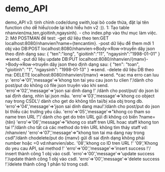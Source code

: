 # demo_API
demo_API
 v3: tinh chỉnh code/dung swith,loại bỏ code thừa, đặt lại tên function cho dễ hiểu/code lại khó hiểu hơn v2 :)).
1: Tạo table nhanvien(ma,ten,gioitinh,ngaysinh).
	- cho index.php vào thư mục làm việc.
2: Mở POSTMAN để test:
	-get dữ liệu theo ten:GET localhost:8080/nhanvien?name={tencantim}.
	-post dữ liệu để them mới 1 obj vào DB:POST localhost:8080/nhanvien->Body->Row->truyền dãy json theo định dạng sau:
			{
			  	"ten":"long",
			  	"gioitinh":"11",
			  	"ngaysinh":"1998-01-01"
		  	}
			=>send.
	-put dữ liệu update DB:PUT localhost:8080/nhanvien/{manv}->Body->Row->truyền dãy json theo định dạng sau:
			    {
				"ten": "toan",
				"gioitinh": "1",
				"ngaysinh": "1998-01-13"
			    }
			=>send.
	-delete dữ liệu DB theo ma: DELETE localhost:8080/nhanvien/{manv}
			=>send.
	*cac ma erro can luu y: 'erro'=>'01','message'=>'khong ton tai yeu cau json tu clien !'/dành cho  post/put do không có file json truyên vào khi send.
				'erro'=>'02','message'=>'json sai dinh dang !' /dành cho  post/put/ do json bi sai định dang, nhìn lại json mẫu.
				'erro'=>'03','message'=>'khong co object nay trong CSDL'/ dành cho get do không tồn tai/bị xóa obj trong db.
				'erro'=>'04','message'=>'json sai dinh dang mau!'/dành cho post/put do json bi thiếu các trường yêu cầu.
				'erro'=>'05','message'=>"khong co tham so name tren URL !"/ dành cho get do trên URL gửi đi không có biến ?name={tên}
				'erro'=>'06','message'=>"khong co staff tren URL hoac staff khong ton tai !"/dành cho tất cá các method do trên URL không tìm tháy staff vd: /nhanvien/
				'erro'=>'07','message'=>"khong ton tai ma dang nay trong csdl"/dành chodelete/put do {manv} gửi đi sai định dạng không phải number hoặc =0 vd:nhanvien/abc.
				'08','khong co ID tren URL  !'
				'09','Khong do yeu cau API, sai method !'
				'erro'=>'00','message'=>'insert success !'/ insert thành công 1 obj vào csdl.
				'erro'=>'00','message'=>'update success !'/update thành công 1 obj vào csdl.
				'erro'=>'00','message'=>'delete success !'/delete thành công 1 phần tử trong csdl.
				



